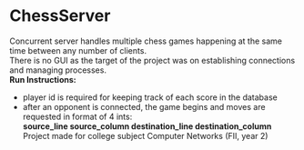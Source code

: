 # ChessServer
Concurrent server handles multiple chess games happening at the same time between any number of clients.</br>
There is no GUI as the target of the project was on establishing connections and managing processes.</br>
**Run Instructions:**</br>
- player id is required for keeping track of each score in the database</br>
- after an opponent is connected, the game begins and moves are requested in format of 4 ints:</br> **source_line source_column destination_line destination_column**</br>
Project made for college subject Computer Networks (FII, year 2)
